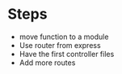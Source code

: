 # Steps

* move function to a module
* Use router from express
* Have the first controller files
* Add more routes 

